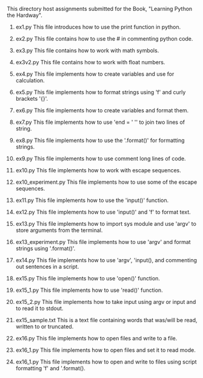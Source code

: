 This directory host assignments submitted for the Book, "Learning Python the Hardway".

1. ex1.py
This file introduces how to use the print function in python.

2. ex2.py
This file contains how to use the # in commenting python code.

3. ex3.py
This file contains how to work with math symbols.

4. ex3v2.py
This file contains how to work with float numbers.

5. ex4.py
This file implements how to create variables and use for calculation.

6. ex5.py
This file implements how to format strings using 'f' and curly brackets '{}'.

7. ex6.py
This file implements how to create variables and format them.

8. ex7.py
This file implements how to use 'end = ' '' to join two lines of string.

9. ex8.py
This file implements how to use the '.format()' for formatting strings.

10. ex9.py
This file implements how to use comment long lines of code.

11. ex10.py
This file implements how to work with escape sequences.

12. ex10_experiment.py
This file implements how to use some of the escape sequences.

13. ex11.py
This file implements how to use the 'input()' function.

14. ex12.py
This file implements how to use 'input()' and 'f' to format text.

15. ex13.py
This file implements how to import sys module and use 'argv' to store arguments from the terminal.

16. ex13_experiment.py
This file implements how to use 'argv' and format strings using '.format()'.

17. ex14.py
This file implements how to use 'argv', 'input(), and commenting out sentences in a script.

18. ex15.py
This file implements how to use 'open()' function.

19. ex15_1.py
This file implements how to use 'read()' function.

20. ex15_2.py
This file implements how to take input using argv or input and to read it to stdout.

21. ex15_sample.txt
This is a text file containing words that was/will be read, written to or truncated.

22. ex16.py
This file implements how to open files and write to a file.

23. ex16_1.py
This file implements how to open files and set it to read mode.

23. ex16_1.py
This file implements how to open and write to files using script formatting 'f' and '.format().
